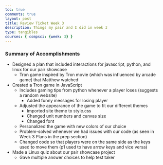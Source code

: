 ```yaml
---
toc: true
comments: true
layout: post
title: Review Ticket Week 3
description: Things my pair and I did in week 3
type: tangibles
courses: { compsci: {week: 3} }
---
```


### Summary of Accomplishments
- Designed a plan that included interactions for javascript, python, and linux for our pair showcase
    - Tron game inspired by Tron movie (which was influenced by arcade game) that Matthew watched
- Created a Tron game in JavaScript
    - Includes gaming tips from python whenever a player loses (suggests a random website)
        - Added funny messages for losing player
    - Adjusted the appearance of the game to fit our different themes
        - Imported site theme to style.css
        - Changed unit numbers and canvas size
        - Changed font
    - Personalized the game with new colors of our choice
    - Problem-solved whenever we had issues with our code (as seen in Week 3 Plans in the prep section)
    - Changed code so that players were on the same side as the keys used to move them (p1 used to have arrow keys and vice versa)
- Made a Linux quiz about our pair showcase project
    - Gave multiple answer choices to help test taker